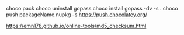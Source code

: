 choco pack
choco uninstall gopass
choco install gopass -dv -s .
choco push packageName.nupkg -s https://push.chocolatey.org/

https://emn178.github.io/online-tools/md5_checksum.html